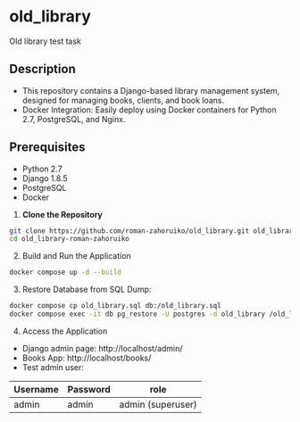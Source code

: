 # old_library
Old library test task

## Description
- This repository contains a Django-based library management system, designed for managing books, clients, and book loans.
- Docker Integration: Easily deploy using Docker containers for Python 2.7, PostgreSQL, and Nginx.

## Prerequisites
- Python 2.7
- Django 1.8.5
- PostgreSQL
- Docker

1. **Clone the Repository**
```bash
git clone https://github.com/roman-zahoruiko/old_library.git old_library-roman-zahoruiko
cd old_library-roman-zahoruiko
```
2. Build and Run the Application
```bash
docker compose up -d --build
```
3. Restore Database from SQL Dump:
```bash
docker compose cp old_library.sql db:/old_library.sql
docker compose exec -it db pg_restore -U postgres -d old_library /old_library.sql
```
4. Access the Application
- Django admin page: http://localhost/admin/
- Books App: http://localhost/books/
- Test admin user:

| Username | Password | role              |
|----------|----------|-------------------|
| admin    | admin    | admin (superuser) |
